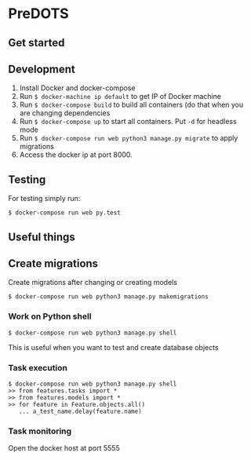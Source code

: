 # PreDOTS


## Get started
## Development
1. Install Docker and docker-compose
2. Run `$ docker-machine ip default` to get IP of Docker machine
3. Run `$ docker-compose build` to build all containers (do that when you are changing dependencies
4. Run `$ docker-compose up` to start all containers. Put `-d` for headless mode
5. Run `$ docker-compose run web python3 manage.py migrate` to apply migrations
6. Access the docker ip at port 8000.

## Testing
For testing simply run:

```
$ docker-compose run web py.test
```
## Useful things
## Create migrations
Create migrations after changing or creating models
```
$ docker-compose run web python3 manage.py makemigrations
```
### Work on Python shell
```
$ docker-compose run web python3 manage.py shell
```
This is useful when you want to test and create database objects

### Task execution
```
$ docker-compose run web python3 manage.py shell
>> from features.tasks import *
>> from features.models import *
>> for feature in Feature.objects.all() 
   ... a_test_name.delay(feature.name)
```

### Task monitoring
Open the docker host at port 5555
